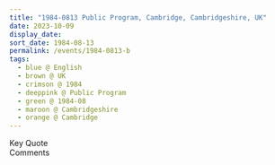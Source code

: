 ```yaml
---
title: "1984-0813 Public Program, Cambridge, Cambridgeshire, UK"
date: 2023-10-09
display_date: 
sort_date: 1984-08-13
permalink: /events/1984-0813-b
tags:
  - blue @ English
  - brown @ UK
  - crimson @ 1984
  - deeppink @ Public Program
  - green @ 1984-08
  - maroon @ Cambridgeshire
  - orange @ Cambridge
---
```


<wave-list>
  <list-title color="green" width="75">Key Quote</list-title>
  <list-item color="BlanchedAlmond"  width="200"></list-item>
  <list-item color="Lavender"></list-item>
  <list-item color="BlanchedAlmond"></list-item>
</wave-list>

<br>

<wave-list>
  <list-title color="green" width="75">Comments</list-title>
  <list-item color="BlanchedAlmond"  width="200"></list-item>
  <list-item color="Lavender"></list-item>
  <list-item color="BlanchedAlmond"></list-item>
</wave-list>